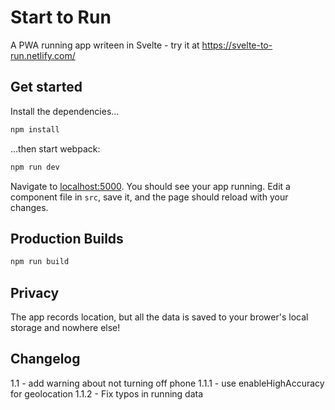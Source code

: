 # Start to Run

A PWA running app writeen in Svelte - try it at https://svelte-to-run.netlify.com/

## Get started

Install the dependencies...

```bash
npm install
```

...then start webpack:

```bash
npm run dev
```

Navigate to [localhost:5000](http://localhost:5000). You should see your app running. Edit a component file in `src`, save it, and the page should reload with your changes.

## Production Builds

```bash
npm run build
```

## Privacy

The app records location, but all the data is saved to your brower's local storage and nowhere else!

## Changelog

1.1 - add warning about not turning off phone
1.1.1 - use enableHighAccuracy for geolocation
1.1.2 - Fix typos in running data
